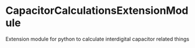 # CapacitorCalculationsExtensionModule
 Extension module for python to calculate interdigital capacitor related things

